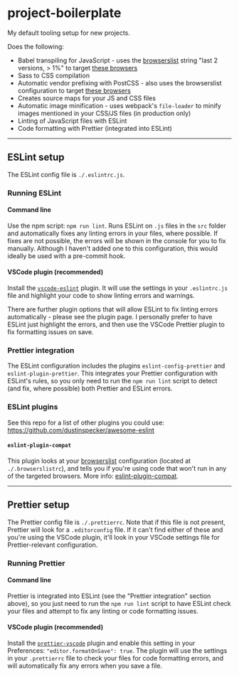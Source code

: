 # project-boilerplate

My default tooling setup for new projects.

Does the following:

* Babel transpiling for JavaScript - uses the [browserslist](https://github.com/ai/browserslist) string "last 2 versions, > 1%" to target [these browsers](http://browserl.ist/?q=last+2+versions%2C+%3E+1%25)
* Sass to CSS compilation
* Automatic vendor prefixing with PostCSS - also uses the browserslist configuration to target [these browsers](http://browserl.ist/?q=last+2+versions%2C+%3E+1%25)
* Creates source maps for your JS and CSS files
* Automatic image minification - uses webpack's `file-loader` to minify images mentioned in your CSS/JS files (in production only)
* Linting of JavaScript files with ESLint
* Code formatting with Prettier (integrated into ESLint)

---

## ESLint setup

The ESLint config file is `./.eslintrc.js`.

### Running ESLint

#### Command line

Use the npm script: `npm run lint`. Runs ESLint on `.js` files in the `src` folder and automatically fixes any linting errors in your files, where possible. If fixes are not possible, the errors will be shown in the console for you to fix manually. Although I haven't added one to this configuration, this would ideally be used with a pre-commit hook.

#### VSCode plugin (recommended)

Install the [`vscode-eslint`](https://marketplace.visualstudio.com/items?itemName=esbenp.prettier-vscode) plugin. It will use the settings in your `.eslintrc.js` file and highlight your code to show linting errors and warnings.

There are further plugin options that will allow ESLint to fix linting errors automatically - please see the plugin page. I personally prefer to have ESLint just highlight the errors, and then use the VSCode Prettier plugin to fix formatting issues on save.

### Prettier integration

The ESLint configuration includes the plugins `eslint-config-prettier` and `eslint-plugin-prettier`. This integrates your Prettier configuration with ESLint's rules, so you only need to run the `npm run lint` script to detect (and fix, where possible) both Prettier and ESLint errors.

### ESLint plugins

See this repo for a list of other plugins you could use: https://github.com/dustinspecker/awesome-eslint

#### `eslint-plugin-compat`

This plugin looks at your [browserslist](https://github.com/ai/browserslist) configuration (located at `./.browserslistrc`), and tells you if you're using code that won't run in any of the targeted browsers. More info: [eslint-plugin-compat](https://github.com/amilajack/eslint-plugin-compat).

---

## Prettier setup

The Prettier config file is `./.prettierrc`. Note that if this file is not present, Prettier will look for a `.editorconfig` file. If it can't find either of these and you're using the VSCode plugin, it'll look in your VSCode settings file for Prettier-relevant configuration.

### Running Prettier

#### Command line

Prettier is integrated into ESLint (see the "Prettier integration" section above), so you just need to run the `npm run lint` script to have ESLint check your files and attempt to fix any linting or code formatting issues.

#### VSCode plugin (recommended)

Install the [`prettier-vscode`](https://marketplace.visualstudio.com/items?itemName=esbenp.prettier-vscode) plugin and enable this setting in your Preferences: `"editor.formatOnSave": true`. The plugin will use the settings in your `.prettierrc` file to check your files for code formatting errors, and will automatically fix any errors when you save a file.
